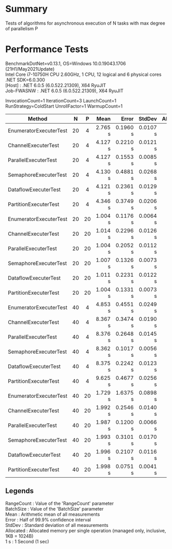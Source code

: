 # Summary

Tests of algorithms for asynchronous execution of N tasks with max degree of parallelism P

# Performance Tests

BenchmarkDotNet=v0.13.1, OS=Windows 10.0.19043.1706 (21H1/May2021Update)  
Intel Core i7-10750H CPU 2.60GHz, 1 CPU, 12 logical and 6 physical cores  
.NET SDK=6.0.300  
  [Host]     : .NET 6.0.5 (6.0.522.21309), X64 RyuJIT  
  Job-FWASNW : .NET 6.0.5 (6.0.522.21309), X64 RyuJIT  

InvocationCount=1  IterationCount=3  LaunchCount=1  
RunStrategy=ColdStart  UnrollFactor=1  WarmupCount=1  

|                 Method |  N  |  P  |    Mean |    Error |   StdDev | Allocated |
|----------------------- |:---:|:---:|--------:|---------:|---------:|----------:|
| EnumeratorExecuterTest |  20 |   4 | 2.765 s | 0.1960 s | 0.0107 s |     10 KB |
|    ChannelExecuterTest |  20 |   4 | 4.127 s | 0.2210 s | 0.0121 s |     13 KB |
|   ParallelExecuterTest |  20 |   4 | 4.127 s | 0.1553 s | 0.0085 s |     11 KB |
|  SemaphoreExecuterTest |  20 |   4 | 4.130 s | 0.4881 s | 0.0268 s |     14 KB |
|   DataflowExecuterTest |  20 |   4 | 4.121 s | 0.2361 s | 0.0129 s |     16 KB |
|  PartitionExecuterTest |  20 |   4 | 4.346 s | 0.3749 s | 0.0206 s |     29 KB |
| EnumeratorExecuterTest |  20 |  20 | 1.004 s | 0.1176 s | 0.0064 s |     11 KB |
|    ChannelExecuterTest |  20 |  20 | 1.014 s | 0.2296 s | 0.0126 s |     19 KB |
|   ParallelExecuterTest |  20 |  20 | 1.004 s | 0.2052 s | 0.0112 s |     13 KB |
|  SemaphoreExecuterTest |  20 |  20 | 1.007 s | 0.1326 s | 0.0073 s |     13 KB |
|   DataflowExecuterTest |  20 |  20 | 1.011 s | 0.2231 s | 0.0122 s |     16 KB |
|  PartitionExecuterTest |  20 |  20 | 1.004 s | 0.1331 s | 0.0073 s |     66 KB |
| EnumeratorExecuterTest |  40 |   4 | 4.853 s | 0.4551 s | 0.0249 s |     16 KB |
|    ChannelExecuterTest |  40 |   4 | 8.367 s | 0.3474 s | 0.0190 s |     22 KB |
|   ParallelExecuterTest |  40 |   4 | 8.376 s | 0.2648 s | 0.0145 s |     20 KB |
|  SemaphoreExecuterTest |  40 |   4 | 8.362 s | 0.1017 s | 0.0056 s |     25 KB |
|   DataflowExecuterTest |  40 |   4 | 8.375 s | 0.2242 s | 0.0123 s |     29 KB |
|  PartitionExecuterTest |  40 |   4 | 9.625 s | 0.4677 s | 0.0256 s |     37 KB |
| EnumeratorExecuterTest |  40 |  20 | 1.729 s | 1.6375 s | 0.0898 s |     21 KB |
|    ChannelExecuterTest |  40 |  20 | 1.992 s | 0.2546 s | 0.0140 s |     27 KB |
|   ParallelExecuterTest |  40 |  20 | 1.987 s | 0.1200 s | 0.0066 s |     22 KB |
|  SemaphoreExecuterTest |  40 |  20 | 1.993 s | 0.3101 s | 0.0170 s |     25 KB |
|   DataflowExecuterTest |  40 |  20 | 1.996 s | 0.2107 s | 0.0116 s |     29 KB |
|  PartitionExecuterTest |  40 |  20 | 1.998 s | 0.0751 s | 0.0041 s |     75 KB |

## Legends

RangeCount : Value of the 'RangeCount' parameter  
BatchSize  : Value of the 'BatchSize' parameter  
Mean       : Arithmetic mean of all measurements  
Error      : Half of 99.9% confidence interval  
StdDev     : Standard deviation of all measurements  
Allocated  : Allocated memory per single operation (managed only, inclusive, 1KB = 1024B)  
1 s        : 1 Second (1 sec)
